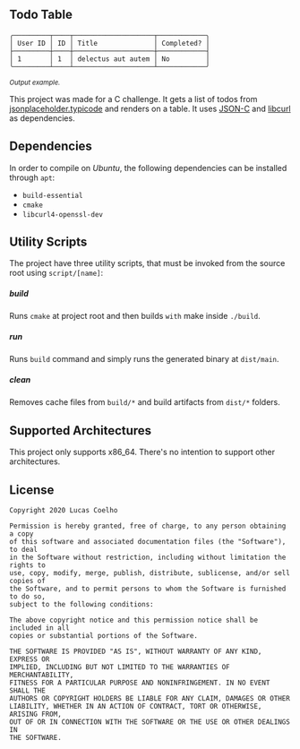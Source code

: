 Todo Table
------
```
╭─────────┬────┬────────────────────┬────────────╮
│ User ID │ ID │ Title              │ Completed? │
├─────────┼────┼────────────────────┼────────────┤
│ 1       │ 1  │ delectus aut autem │ No         │
╰─────────┴────┴────────────────────┴────────────╯
```
<sup>*Output example.*</sup>

This project was made for a C challenge. It gets a list of todos from [jsonplaceholder.typicode](https://jsonplaceholder.typicode.com/todos) and renders on a table. It uses [JSON-C](https://github.com/json-c/json-c) and [libcurl](https://curl.haxx.se/libcurl/) as dependencies.

## Dependencies
In order to compile on *Ubuntu*, the following dependencies can be installed through `apt`:

- `build-essential`
- `cmake`
- `libcurl4-openssl-dev` 


## Utility Scripts
The project have three utility scripts, that must be invoked from the source root using `script/[name]`:

##### build
Runs `cmake` at project root and then builds `with` make inside `./build`.

##### run
Runs `build` command and simply runs the generated binary at `dist/main`.

##### clean
Removes cache files from `build/*` and build artifacts from `dist/*` folders.

## Supported Architectures
This project only supports x86_64. There's no intention to support other architectures.

## License

```
Copyright 2020 Lucas Coelho

Permission is hereby granted, free of charge, to any person obtaining a copy 
of this software and associated documentation files (the "Software"), to deal 
in the Software without restriction, including without limitation the rights to 
use, copy, modify, merge, publish, distribute, sublicense, and/or sell copies of 
the Software, and to permit persons to whom the Software is furnished to do so, 
subject to the following conditions:

The above copyright notice and this permission notice shall be included in all 
copies or substantial portions of the Software.

THE SOFTWARE IS PROVIDED "AS IS", WITHOUT WARRANTY OF ANY KIND, EXPRESS OR 
IMPLIED, INCLUDING BUT NOT LIMITED TO THE WARRANTIES OF MERCHANTABILITY, 
FITNESS FOR A PARTICULAR PURPOSE AND NONINFRINGEMENT. IN NO EVENT SHALL THE 
AUTHORS OR COPYRIGHT HOLDERS BE LIABLE FOR ANY CLAIM, DAMAGES OR OTHER 
LIABILITY, WHETHER IN AN ACTION OF CONTRACT, TORT OR OTHERWISE, ARISING FROM, 
OUT OF OR IN CONNECTION WITH THE SOFTWARE OR THE USE OR OTHER DEALINGS IN 
THE SOFTWARE.

```
